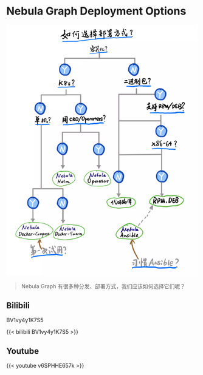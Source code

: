 # Nebula Graph Deployment Options


<!--more-->

![deployment_options](./deployment_options.webp)

> Nebula Graph 有很多种分发、部署方式，我们应该如何选择它们呢？

## Bilibili

BV1vy4y1K7S5

{{< bilibili BV1vy4y1K7S5 >}}

## Youtube

{{< youtube v6SPHHE657k >}}

